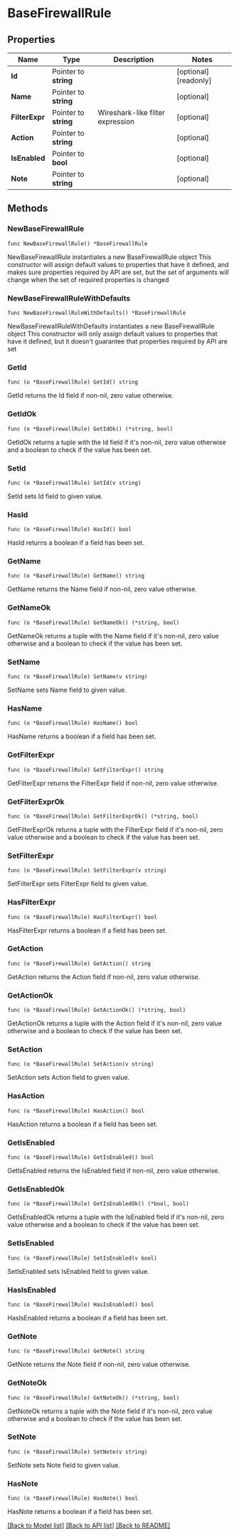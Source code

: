 # BaseFirewallRule

## Properties

Name | Type | Description | Notes
------------ | ------------- | ------------- | -------------
**Id** | Pointer to **string** |  | [optional] [readonly] 
**Name** | Pointer to **string** |  | [optional] 
**FilterExpr** | Pointer to **string** | Wireshark-like filter expression | [optional] 
**Action** | Pointer to **string** |  | [optional] 
**IsEnabled** | Pointer to **bool** |  | [optional] 
**Note** | Pointer to **string** |  | [optional] 

## Methods

### NewBaseFirewallRule

`func NewBaseFirewallRule() *BaseFirewallRule`

NewBaseFirewallRule instantiates a new BaseFirewallRule object
This constructor will assign default values to properties that have it defined,
and makes sure properties required by API are set, but the set of arguments
will change when the set of required properties is changed

### NewBaseFirewallRuleWithDefaults

`func NewBaseFirewallRuleWithDefaults() *BaseFirewallRule`

NewBaseFirewallRuleWithDefaults instantiates a new BaseFirewallRule object
This constructor will only assign default values to properties that have it defined,
but it doesn't guarantee that properties required by API are set

### GetId

`func (o *BaseFirewallRule) GetId() string`

GetId returns the Id field if non-nil, zero value otherwise.

### GetIdOk

`func (o *BaseFirewallRule) GetIdOk() (*string, bool)`

GetIdOk returns a tuple with the Id field if it's non-nil, zero value otherwise
and a boolean to check if the value has been set.

### SetId

`func (o *BaseFirewallRule) SetId(v string)`

SetId sets Id field to given value.

### HasId

`func (o *BaseFirewallRule) HasId() bool`

HasId returns a boolean if a field has been set.

### GetName

`func (o *BaseFirewallRule) GetName() string`

GetName returns the Name field if non-nil, zero value otherwise.

### GetNameOk

`func (o *BaseFirewallRule) GetNameOk() (*string, bool)`

GetNameOk returns a tuple with the Name field if it's non-nil, zero value otherwise
and a boolean to check if the value has been set.

### SetName

`func (o *BaseFirewallRule) SetName(v string)`

SetName sets Name field to given value.

### HasName

`func (o *BaseFirewallRule) HasName() bool`

HasName returns a boolean if a field has been set.

### GetFilterExpr

`func (o *BaseFirewallRule) GetFilterExpr() string`

GetFilterExpr returns the FilterExpr field if non-nil, zero value otherwise.

### GetFilterExprOk

`func (o *BaseFirewallRule) GetFilterExprOk() (*string, bool)`

GetFilterExprOk returns a tuple with the FilterExpr field if it's non-nil, zero value otherwise
and a boolean to check if the value has been set.

### SetFilterExpr

`func (o *BaseFirewallRule) SetFilterExpr(v string)`

SetFilterExpr sets FilterExpr field to given value.

### HasFilterExpr

`func (o *BaseFirewallRule) HasFilterExpr() bool`

HasFilterExpr returns a boolean if a field has been set.

### GetAction

`func (o *BaseFirewallRule) GetAction() string`

GetAction returns the Action field if non-nil, zero value otherwise.

### GetActionOk

`func (o *BaseFirewallRule) GetActionOk() (*string, bool)`

GetActionOk returns a tuple with the Action field if it's non-nil, zero value otherwise
and a boolean to check if the value has been set.

### SetAction

`func (o *BaseFirewallRule) SetAction(v string)`

SetAction sets Action field to given value.

### HasAction

`func (o *BaseFirewallRule) HasAction() bool`

HasAction returns a boolean if a field has been set.

### GetIsEnabled

`func (o *BaseFirewallRule) GetIsEnabled() bool`

GetIsEnabled returns the IsEnabled field if non-nil, zero value otherwise.

### GetIsEnabledOk

`func (o *BaseFirewallRule) GetIsEnabledOk() (*bool, bool)`

GetIsEnabledOk returns a tuple with the IsEnabled field if it's non-nil, zero value otherwise
and a boolean to check if the value has been set.

### SetIsEnabled

`func (o *BaseFirewallRule) SetIsEnabled(v bool)`

SetIsEnabled sets IsEnabled field to given value.

### HasIsEnabled

`func (o *BaseFirewallRule) HasIsEnabled() bool`

HasIsEnabled returns a boolean if a field has been set.

### GetNote

`func (o *BaseFirewallRule) GetNote() string`

GetNote returns the Note field if non-nil, zero value otherwise.

### GetNoteOk

`func (o *BaseFirewallRule) GetNoteOk() (*string, bool)`

GetNoteOk returns a tuple with the Note field if it's non-nil, zero value otherwise
and a boolean to check if the value has been set.

### SetNote

`func (o *BaseFirewallRule) SetNote(v string)`

SetNote sets Note field to given value.

### HasNote

`func (o *BaseFirewallRule) HasNote() bool`

HasNote returns a boolean if a field has been set.


[[Back to Model list]](../README.md#documentation-for-models) [[Back to API list]](../README.md#documentation-for-api-endpoints) [[Back to README]](../README.md)



